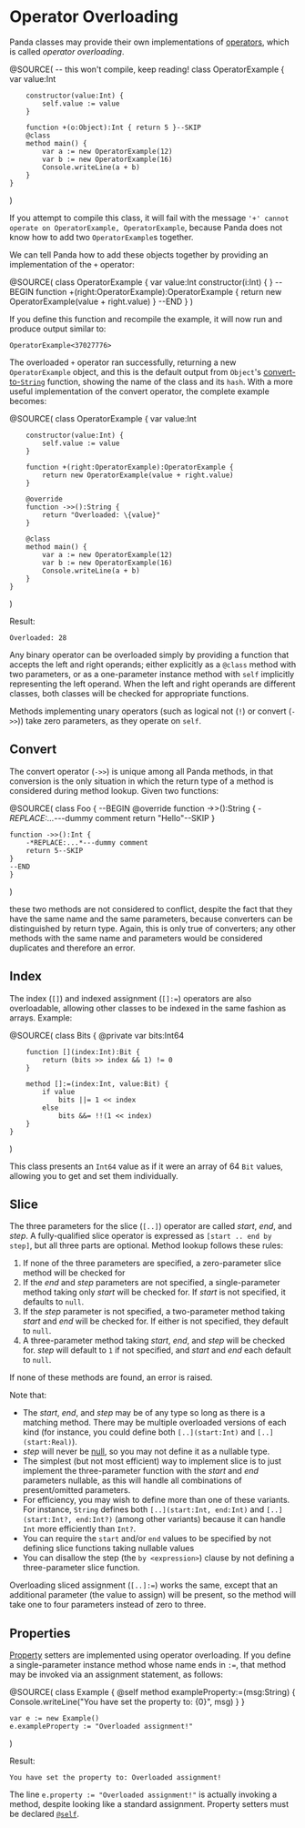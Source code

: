 Operator Overloading
====================

Panda classes may provide their own implementations of 
[operators](operators.html), which is called *operator overloading*.

@SOURCE(
    -- this won't compile, keep reading!
    class OperatorExample {
        var value:Int

        constructor(value:Int) {
            self.value := value
        }

        function +(o:Object):Int { return 5 }--SKIP
        @class
        method main() {
            var a := new OperatorExample(12)
            var b := new OperatorExample(16)
            Console.writeLine(a + b)
        }
    }
)

If you attempt to compile this class, it will fail with the message `'+' cannot 
operate on OperatorExample, OperatorExample`, because Panda does not know how to
add two `OperatorExample`s together.

We can tell Panda how to add these objects together by providing an 
implementation of the `+` operator:

@SOURCE(
    class OperatorExample {
    var value:Int
    constructor(i:Int) { }
    --BEGIN
    function +(right:OperatorExample):OperatorExample {
        return new OperatorExample(value + right.value)
    }
    --END
    }
)

If you define this function and recompile the example, it will now run and 
produce output similar to:

    OperatorExample<37027776>

The overloaded `+` operator ran successfully, returning a new `OperatorExample`
object, and this is the default output from `Object`'s 
[convert-to-`String`](operators.html#convert) function, showing the name of the
class and its `hash`. With a more useful implementation of the convert operator, 
the complete example becomes:

@SOURCE(
    class OperatorExample {
        var value:Int

        constructor(value:Int) {
            self.value := value
        }

        function +(right:OperatorExample):OperatorExample {
            return new OperatorExample(value + right.value)
        }
        
        @override
        function ->>():String {
            return "Overloaded: \{value}"
        }

        @class
        method main() {
            var a := new OperatorExample(12)
            var b := new OperatorExample(16)
            Console.writeLine(a + b)
        }
    }
)

Result:

    Overloaded: 28

Any binary operator can be overloaded simply by providing a function that 
accepts the left and right operands; either explicitly as a `@class` method with
two parameters, or as a one-parameter instance method with `self` implicitly 
representing the left operand. When the left and right operands are different 
classes, both classes will be checked for appropriate functions.

Methods implementing unary operators (such as logical not (`!`) or 
convert (`->>`)) take zero parameters, as they operate on `self`.

Convert
-------

The convert operator (`->>`) is unique among all Panda methods, in that 
conversion is the only situation in which the return type of a method is 
considered during method lookup. Given two functions:

@SOURCE(
    class Foo {
    --BEGIN
    @override
    function ->>():String {
        -*REPLACE:...*---dummy comment
        return "Hello"--SKIP
    }

    function ->>():Int {
        -*REPLACE:...*---dummy comment
        return 5--SKIP
    }
    --END
    }
)

these two methods are not considered to conflict, despite the fact that they
have the same name and the same parameters, because converters can be 
distinguished by return type. Again, this is only true of converters; any other
methods with the same name and parameters would be considered duplicates and
therefore an error.

Index
-----

The index (`[]`) and indexed assignment (`[]:=`) operators are also 
overloadable, allowing other classes to be indexed in the same fashion as 
arrays. Example:

@SOURCE(
    class Bits {
        @private
        var bits:Int64

        function [](index:Int):Bit {
            return (bits >> index && 1) != 0
        }

        method []:=(index:Int, value:Bit) {
            if value
                bits ||= 1 << index
            else
                bits &&= !!(1 << index)
        }
    }
)

This class presents an `Int64` value as if it were an array of 64 `Bit` values, 
allowing you to get and set them individually.

Slice
-----

The three parameters for the slice (`[..]`) operator are called *start*, *end*, 
and *step*. A fully-qualified slice operator is expressed as 
`[start .. end by step]`, but all three parts are optional. Method lookup 
follows these rules:

1. If none of the three parameters are specified, a zero-parameter slice method 
    will be checked for
2. If the *end* and *step* parameters are not specified, a single-parameter 
    method taking only *start* will be checked for. If *start* is not specified,
    it defaults to `null`.
3. If the *step* parameter is not specified, a two-parameter method taking 
    *start* and *end* will be checked for. If either is not specified, they
    default to `null`.
4. A three-parameter method taking *start*, *end*, and *step* will be checked 
    for. *step* will default to `1` if not specified, and *start* and *end* each
    default to `null`.

If none of these methods are found, an error is raised.

Note that:

* The *start*, *end*, and *step* may be of any type so long as there is a 
  matching method. There may be multiple overloaded versions of each kind (for
  instance, you could define both `[..](start:Int)` and `[..](start:Real)`).
* *step* will never be [null](null.html), so you may not define it as a nullable 
  type.
* The simplest (but not most efficient) way to implement slice is to just 
  implement the three-parameter function with the *start* and *end* parameters
  nullable, as this will handle all combinations of present/omitted parameters.
* For efficiency, you may wish to define more than one of these variants. For
  instance, `String` defines both `[..](start:Int, end:Int)` and 
  `[..](start:Int?, end:Int?)` (among other variants) because it can handle 
  `Int` more efficiently than `Int?`.
* You can require the `start` and/or `end` values to be specified by not
  defining slice functions taking nullable values
* You can disallow the step (the `by <expression>`) clause by not defining a
  three-parameter slice function.

Overloading sliced assignment (`[..]:=`) works the same, except that an
additional parameter (the value to assign) will be present, so the method will
take one to four parameters instead of zero to three.

Properties
----------

[Property](properties.html) setters are implemented using operator overloading.
If you define a single-parameter instance method whose name ends in `:=`, that
method may be invoked via an assignment statement, as follows:

@SOURCE(
    class Example {
        @self
        method exampleProperty:=(msg:String) {
            Console.writeLine("You have set the property to: {0}", msg)
        }
    }

    var e := new Example()
    e.exampleProperty := "Overloaded assignment!"
)

Result:
    
    You have set the property to: Overloaded assignment!

The line `e.property := "Overloaded assignment!"` is actually invoking a method,
despite looking like a standard assignment. Property setters must be declared
[`@self`](annotations.html#self).